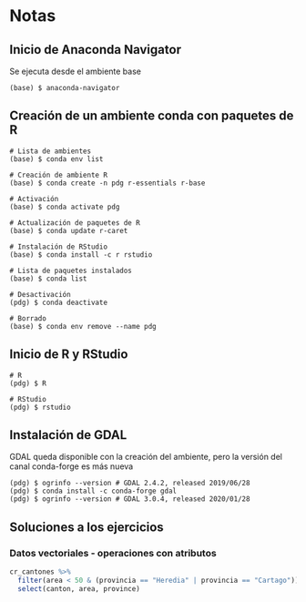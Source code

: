 # Notas

## Inicio de Anaconda Navigator
Se ejecuta desde el ambiente base
```terminal
(base) $ anaconda-navigator
```

## Creación de un ambiente conda con paquetes de R
```terminal
# Lista de ambientes
(base) $ conda env list

# Creación de ambiente R
(base) $ conda create -n pdg r-essentials r-base

# Activación
(base) $ conda activate pdg

# Actualización de paquetes de R
(base) $ conda update r-caret

# Instalación de RStudio
(base) $ conda install -c r rstudio

# Lista de paquetes instalados
(base) $ conda list

# Desactivación
(pdg) $ conda deactivate

# Borrado
(base) $ conda env remove --name pdg
```

## Inicio de R y RStudio
```terminal
# R
(pdg) $ R

# RStudio
(pdg) $ rstudio
```

## Instalación de GDAL
GDAL queda disponible con la creación del ambiente, pero la versión del canal conda-forge es más nueva
```terminal
(pdg) $ ogrinfo --version # GDAL 2.4.2, released 2019/06/28
(pdg) $ conda install -c conda-forge gdal
(pdg) $ ogrinfo --version # GDAL 3.0.4, released 2020/01/28
```

## Soluciones a los ejercicios
### Datos vectoriales - operaciones con atributos

```r
cr_cantones %>%
  filter(area < 50 & (provincia == "Heredia" | provincia == "Cartago")) %>%
  select(canton, area, province)
```
